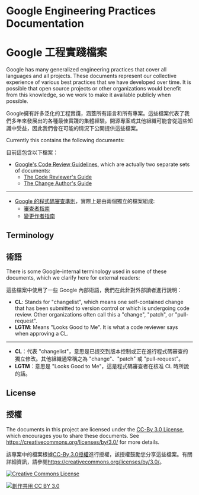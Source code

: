 # Google Engineering Practices Documentation

# Google 工程實踐檔案

Google has many generalized engineering practices that cover all languages and
all projects. These documents represent our collective experience of various
best practices that we have developed over time. It is possible that open source
projects or other organizations would benefit from this knowledge, so we work to
make it available publicly when possible.

Google擁有許多泛化的工程實踐，涵蓋所有語言和所有專案。這些檔案代表了我們多年來發展出的各種最佳實踐的集體經驗。開源專案或其他組織可能會從這些知識中受益，因此我們會在可能的情況下公開提供這些檔案。

Currently this contains the following documents:

目前這包含以下檔案：

*   [Google's Code Review Guidelines](review/index.md), which are actually two
    separate sets of documents:
    *   [The Code Reviewer's Guide](review/reviewer/index.md)
    *   [The Change Author's Guide](review/developer/index.md)


---

*   [Google 的程式碼審查準則](review/index.md)，實際上是由兩個獨立的檔案組成:
    *   [審查者指南](review/reviewer/index.md)
    *   [變更作者指南](review/developer/index.md)

## Terminology

## 術語

There is some Google-internal terminology used in some of these documents, which
we clarify here for external readers:

這些檔案中使用了一些 Google 內部術語，我們在此針對外部讀者進行說明：

*   **CL**: Stands for "changelist", which means one self-contained change that
    has been submitted to version control or which is undergoing code review.
    Other organizations often call this a "change", "patch", or "pull-request".
*   **LGTM**: Means "Looks Good to Me". It is what a code reviewer says when
    approving a CL.


---

*   **CL**：代表 "changelist"，意思是已提交到版本控制或正在進行程式碼審查的獨立修改。其他組織通常稱之為 "change"、"patch" 或 "pull-request"。
*   **LGTM**：意思是 "Looks Good to Me"，這是程式碼審查者在核准 CL 時所說的話。

## License

## 授權

The documents in this project are licensed under the
[CC-By 3.0 License](LICENSE), which encourages you to share these documents. See
<https://creativecommons.org/licenses/by/3.0/> for more details.

該專案中的檔案根據[CC-By 3.0授權](LICENSE)進行授權，該授權鼓勵您分享這些檔案。有關詳細資訊，請參閱<https://creativecommons.org/licenses/by/3.0/>。

<a rel="license" href="https://creativecommons.org/licenses/by/3.0/"><img alt="Creative Commons License" style="border-width:0" src="https://i.creativecommons.org/l/by/3.0/88x31.png" /></a>

<a rel="license" href="https://creativecommons.org/licenses/by/3.0/"> <img alt="創作共用 CC BY 3.0" style="border-width:0" src="https://i.creativecommons.org/l/by/3.0/88x31.png" /></a>

